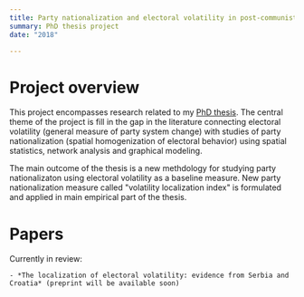 ```yaml
---
title: Party nationalization and electoral volatility in post-communist countries
summary: PhD thesis project
date: "2018"

---
```


# Project overview

This project encompasses research related to my [PhD thesis](https://www.atomasevic.com/publication/tomasevic-spatial-network-decomposition-2018/). The central theme of the project is fill in the gap in the literature connecting electoral volatility (general measure of party system change) with studies of party nationalization (spatial homogenization of electoral behavior) using spatial statistics, network analysis and graphical modeling.

The main outcome of the thesis is a new methdology for studying party nationalizaton using electoral volatility as a baseline measure. New party nationalization measure called "volatility localization index" is formulated and applied in main empirical part of the thesis.

# Papers

Currently in review:

	- *The localization of electoral volatility: evidence from Serbia and Croatia* (preprint will be available soon)